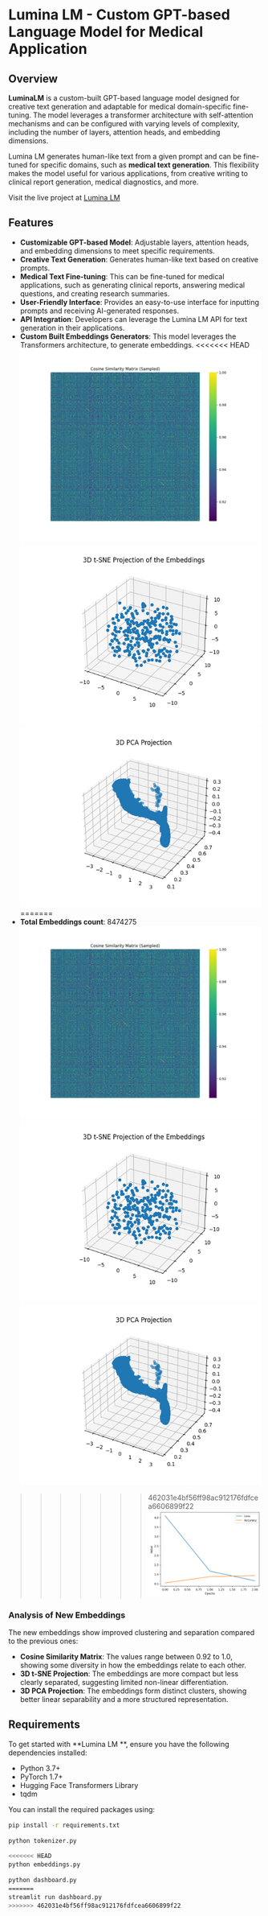 # Lumina LM - Custom GPT-based Language Model for Medical Application

## Overview

**LuminaLM** is a custom-built GPT-based language model designed for creative text generation and adaptable for medical domain-specific fine-tuning. The model leverages a transformer architecture with self-attention mechanisms and can be configured with varying levels of complexity, including the number of layers, attention heads, and embedding dimensions.

Lumina LM  generates human-like text from a given prompt and can be fine-tuned for specific domains, such as **medical text generation**. This flexibility makes the model useful for various applications, from creative writing to clinical report generation, medical diagnostics, and more.

Visit the live project at [Lumina LM ](https://www.ellanorai.org)

## Features

- **Customizable GPT-based Model**: Adjustable layers, attention heads, and embedding dimensions to meet specific requirements.
- **Creative Text Generation**: Generates human-like text based on creative prompts.
- **Medical Text Fine-tuning**: This can be fine-tuned for medical applications, such as generating clinical reports, answering medical questions, and creating research summaries.
- **User-Friendly Interface**: Provides an easy-to-use interface for inputting prompts and receiving AI-generated responses.
- **API Integration**: Developers can leverage the Lumina LM  API for text generation in their applications.
- **Custom Built Embeddings Generators**: This model leverages the Transformers architecture, to generate embeddings. 
<<<<<<< HEAD
![Cosine Similarity Heatmap](cosine_similarity_sampled.png)
![3d t_SNE projections](3d_tsne_projection.png)
![3d PCA Projection](3d_pca_projection.png)
=======
- **Total Embeddings count**: 8474275
![Cosine Similarity Heatmap](cosine_similarity_sampled.png)
![3d t_SNE projections](3d_tsne_projection.png)
![3d PCA Projection](3D_PCA_Projection.png)
>>>>>>> 462031e4bf56ff98ac912176fdfcea6606899f22
![Training Loss and accuracy](Train_loss_and_accuracy.png)


### Analysis of New Embeddings

The new embeddings show improved clustering and separation compared to the previous ones:

- **Cosine Similarity Matrix**: The values range between 0.92 to 1.0, showing some diversity in how the embeddings relate to each other.
- **3D t-SNE Projection**: The embeddings are more compact but less clearly separated, suggesting limited non-linear differentiation.
- **3D PCA Projection**: The embeddings form distinct clusters, showing better linear separability and a more structured representation.


## Requirements

To get started with **Lumina LM **, ensure you have the following dependencies installed:

- Python 3.7+
- PyTorch 1.7+
- Hugging Face Transformers Library
- tqdm

You can install the required packages using:

```bash
pip install -r requirements.txt
```

```bash
python tokenizer.py
```

```bash
<<<<<<< HEAD
python embeddings.py
```

```bash
python dashboard.py
=======
streamlit run dashboard.py
>>>>>>> 462031e4bf56ff98ac912176fdfcea6606899f22
```
